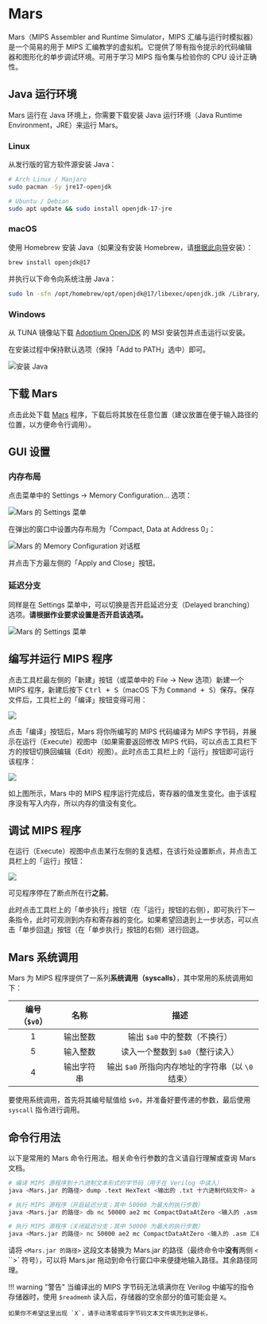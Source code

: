 # Mars

Mars（MIPS Assembler and Runtime Simulator，MIPS 汇编与运行时模拟器）是一个简易的用于 MIPS 汇编教学的虚拟机。它提供了带有指令提示的代码编辑器和图形化的单步调试环境。可用于学习 MIPS 指令集与检验你的 CPU 设计正确性。

## Java 运行环境

Mars 运行在 Java 环境上，你需要下载安装 Java 运行环境（Java Runtime Environment，JRE）来运行 Mars。

### Linux

从发行版的官方软件源安装 Java：

```bash
# Arch Linux / Manjaro
sudo pacman -Sy jre17-openjdk

# Ubuntu / Debian
sudo apt update && sudo install openjdk-17-jre
```

### macOS

使用 Homebrew 安装 Java（如果没有安装 Homebrew，请[根据此向导](https://mirrors.tuna.tsinghua.edu.cn/help/homebrew/)安装）：

```bash
brew install openjdk@17
```

并执行以下命令向系统注册 Java：

```bash
sudo ln -sfn /opt/homebrew/opt/openjdk@17/libexec/openjdk.jdk /Library/Java/JavaVirtualMachines/openjdk-17.jdk
```

### Windows

从 TUNA 镜像站下载 [Adoptium OpenJDK](https://mirrors.tuna.tsinghua.edu.cn/Adoptium/17/jre/x64/windows/) 的 MSI 安装包并点击运行以安装。

在安装过程中保持默认选项（保持「Add to PATH」选中）即可。

![安装 Java](_img/mars/windows-install-jre@2x.png)

## 下载 Mars

点击此处下载 [Mars](/assets/Mars.jar) 程序，下载后将其放在任意位置（建议放置在便于输入路径的位置，以方便命令行调用）。

## GUI 设置

### 内存布局

点击菜单中的 Settings → Memory Configuration… 选项：

![Mars 的 Settings 菜单](_img/mars/mars-settings-menu-mc@2x.png)

在弹出的窗口中设置内存布局为「Compact, Data at Address 0」：

![Mars 的 Memory Configuration 对话框](_img/mars/mars-memory-configuration-dialog@2x.png)

并点击下方最左侧的「Apply and Close」按钮。

### 延迟分支

同样是在 Settings 菜单中，可以切换是否开启延迟分支（Delayed branching）选项。**请根据作业要求设置是否开启该选项。**

![Mars 的 Settings 菜单](_img/mars/mars-settings-menu-db@2x.png)

## 编写并运行 MIPS 程序

点击工具栏最左侧的「新建」按钮（或菜单中的 File → New 选项）新建一个 MIPS 程序，新建后按下 <kbd>Ctrl + S</kbd>（macOS 下为 <kbd>Command + S</kbd>）保存。保存文件后，工具栏上的「编译」按钮变得可用：

![](_img/mars/mars-toolbar@2x.png)

点击「编译」按钮后，Mars 将你所编写的 MIPS 代码编译为 MIPS 字节码，并展示在运行（Execute）视图中（如果需要返回修改 MIPS 代码，可以点击工具栏下方的按钮切换回编辑（Edit）视图）。此时点击工具栏上的「运行」按钮即可运行该程序：

![](_img/mars/mars-run-finished@2x.png)

如上图所示，Mars 中的 MIPS 程序运行完成后，寄存器的值发生变化。由于该程序没有写入内存，所以内存的值没有变化。

## 调试 MIPS 程序

在运行（Execute）视图中点击某行左侧的复选框，在该行处设置断点，并点击工具栏上的「运行」按钮：

![](_img/mars/mars-breakpoint@2x.png)

可见程序停在了断点所在行**之前**。

此时点击工具栏上的「单步执行」按钮（在「运行」按钮的右侧），即可执行下一条指令，此时可观测到内存和寄存器的变化。如果希望回退到上一步状态，可以点击「单步回退」按钮（在「单步执行」按钮的右侧）进行回退。

## Mars 系统调用

Mars 为 MIPS 程序提供了一系列**系统调用（syscalls）**，其中常用的系统调用如下：

|编号（`$v0`）|名称|描述|
|:---------:|:--:|:--:|
|1|输出整数|输出 `$a0` 中的整数（不换行）|
|5|输入整数|读入一个整数到 `$a0`（整行读入）|
|4|输出字符串|输出 `$a0` 所指向内存地址的字符串（以 `\0` 结束）|

要使用系统调用，首先将其编号赋值给 `$v0`，并准备好要传递的参数，最后使用 `syscall` 指令进行调用。

## 命令行用法

以下是常用的 Mars 命令行用法。相关命令行参数的含义请自行理解或查询 Mars 文档。

```bash
# 编译 MIPS 源程序到十六进制文本形式的字节码（用于在 Verilog 中读入）
java <Mars.jar 的路径> dump .text HexText <输出的 .txt 十六进制代码文件> a nc mc CompactDataAtZero <输入的 .asm 汇编源文件>

# 执行 MIPS 源程序（开启延迟分支；其中 50000 为最大的执行步数）
java <Mars.jar 的路径> db nc 50000 ae2 mc CompactDataAtZero <输入的 .asm 汇编源文件>

# 执行 MIPS 源程序（关闭延迟分支；其中 50000 为最大的执行步数）
java <Mars.jar 的路径> nc 50000 ae2 mc CompactDataAtZero <输入的 .asm 汇编源文件>
```

请将 `<Mars.jar 的路径>` 这段文本替换为 Mars.jar 的路径（最终命令中**没有**两侧 `<` ``>` 符号），可以将 Mars.jar 拖动到命令行窗口中来便捷地输入路径。其余路径同理。


!!! warning "警告"
    当编译出的 MIPS 字节码无法填满你在 Verilog 中编写的指令存储器时，使用 `$readmemh` 读入后，存储器的空余部分的值可能会是 `X`。
    
    如果你不希望这里出现 `X`，请手动清零或将字节码文本文件填充到足够长。
